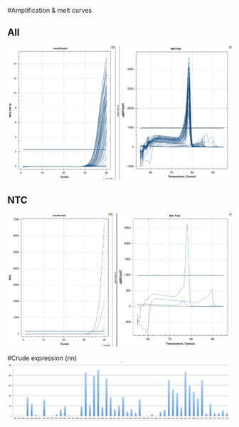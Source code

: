#Amplification & melt curves
## All
![](./TLRrep.jpg)

## NTC
![](./TLRntc.jpg)

#Crude expression (nn)
![](./crude-exp.png)

